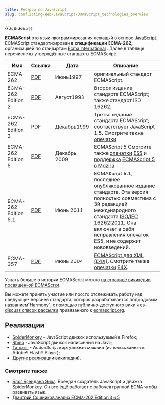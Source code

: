 ```yaml
---
title: Ресурсы по JavaScript
slug: conflicting/Web/JavaScript/JavaScript_technologies_overview
---
```


{{JsSidebar}}

**ECMAScript** это язык программирования лежащий в основе [JavaScript](../../../../en/JavaScript). ECMAScript стандартизирован **в спецификации** **ECMA-262,** организацией по стандартам [Ecma International](http://www.ecma-international.org/) . Далее в таблице перечислены утверждённые стандарты ECMAScript:

| Имя                  | Ссылка                                                                                                                     | Дата         | Описание                                                                                                                                                                                                                                                                                                                                                                                                                                  |
| -------------------- | -------------------------------------------------------------------------------------------------------------------------- | ------------ | ----------------------------------------------------------------------------------------------------------------------------------------------------------------------------------------------------------------------------------------------------------------------------------------------------------------------------------------------------------------------------------------------------------------------------------------- |
| ECMA-262             | [PDF](http://www.ecma-international.org/publications/files/ECMA-ST-ARCH/ECMA-262,%201st%20edition,%20June%201997.pdf)      | Июнь1997     | оригинальный стандарт ECMAScript.                                                                                                                                                                                                                                                                                                                                                                                                         |
| ECMA-262 Edition 2   | [PDF](http://www.ecma-international.org/publications/files/ECMA-ST-ARCH/ECMA-262,%202nd%20edition,%20August%201998.pdf)    | Август1998   | Второе издание стандарта ECMAScript; также стандарт ISO 16262.                                                                                                                                                                                                                                                                                                                                                                            |
| ECMA-262 Edition 3   | [PDF](http://www.ecma-international.org/publications/files/ECMA-ST-ARCH/ECMA-262,%203rd%20edition,%20December%201999.pdf)  | Декабрь1999  | Третье издание стандарта ECMAScript; соответствует JavaScript 1.5. Смотрите также [опечатки](http://www.mozilla.org/js/language/E262-3-errata.html)                                                                                                                                                                                                                                                                                       |
| ECMA-262 Edition 5   | [PDF](http://www.ecma-international.org/publications/files/ECMA-ST-ARCH/ECMA-262%205th%20edition%20December%202009.pdf)    | Декабрь 2009 | ECMAScript 5 Смотрите также [опечатки](http://wiki.ecmascript.org/doku.php?id=es3.1:es3.1_proposal_working_draft) [ES5](http://wiki.ecmascript.org/doku.php?id=es3.1:es3.1_proposal_working_draft) и [поддержка](/En/JavaScript/ECMAScript_5_support_in_Mozilla) [ECMAScript 5 в Mozilla](/En/JavaScript/ECMAScript_5_support_in_Mozilla) |
| ECMA-262 Edition 5.1 | [PDF](http://www.ecma-international.org/publications/files/ECMA-ST/Ecma-262.pdf)                                           | Июнь 2011    | ECMAScript 5.1, последнее опубликованное издание стандарта. Эта версия полностью совместима с 3й редакцией международного стандарта [ISO/IEC 16262:2011](http://www.iso.org/iso/iso_catalogue/catalogue_tc/catalogue_detail.htm?csnumber=55755). Она включает в себя исправления опечаток ES5, и не содержит нововведений.                                                                                                                |
| ECMA-357             | [PDF](http://www.ecma-international.org/publications/files/ECMA-ST-WITHDRAWN/ECMA-357,%201st%20edition,%20June%202004.pdf) | Июнь 2004    | [ECMAScript для XML (E4X)](/en/E4X). Смотрите также [опечатки](https://bugzilla.mozilla.org/attachment.cgi?id=169406) [E4X](https://bugzilla.mozilla.org/attachment.cgi?id=169406).                                                                                                                                                                                                                                              |

Узнать больше о истории ECMAScript можно [на странице википедии посвящённой ECMAScript](http://en.wikipedia.org/wiki/ECMAScript).

Вы можете принять участие или просто отслеживать работу над следующей версией стандарта, которая разрабатывается под кодовым названием"Harmony", с помощью публично-доступного вики и [es-discuss список рассылки](https://mail.mozilla.org/listinfo/es-discuss) привязанного к [ecmascript.org](http://www.ecmascript.org/community.php).

## Реализации

- [SpiderMonkey](/en/SpiderMonkey "en/SpiderMonkey") - JavaScript движок используемый в Firefox;
- [Rhino](/en/Rhino "en/Rhino") - JavaScript движок написанный на Java;
- [Tamarin](/en/Tamarin "en/Tamarin") - ActionScript виртуальная машина (использованная в Adobe® Flash® Player);
- [Другие реализации](http://en.wikipedia.org/wiki/List_of_ECMAScript_engines)(википедия).

### Смотрите также

- [Блог Брендана Эйка](http://brendaneich.com/). Брендан создатель JavaScript и движка SpiderMonkey. Он все ещё работает с рабочей группой ECMA чтобы развивать язык.
- [Дмитрий Сошников анализ ECMA-262 Edition 3 и 5](http://dmitrysoshnikov.com/)
